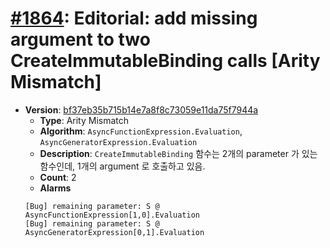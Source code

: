# [#1864](https://github.com/tc39/ecma262/pull/1864/files): Editorial: add missing argument to two CreateImmutableBinding calls [Arity Mismatch]

- **Version**: [bf37eb35b715b14e7a8f8c73059e11da75f7944a](https://github.com/tc39/ecma262/commits/bf37eb35b715b14e7a8f8c73059e11da75f7944a)
  - **Type**: Arity Mismatch
  - **Algorithm**: `AsyncFunctionExpression.Evaluation`, `AsyncGeneratorExpression.Evaluation`
  - **Description**: `CreateImmutableBinding` 함수는 2개의 parameter 가 있는 함수인데, 1개의 argument 로 호출하고 있음.
  - **Count**: 2
  - **Alarms**
  ```
  [Bug] remaining parameter: S @ AsyncFunctionExpression[1,0].Evaluation
  [Bug] remaining parameter: S @ AsyncGeneratorExpression[0,1].Evaluation
  ```
